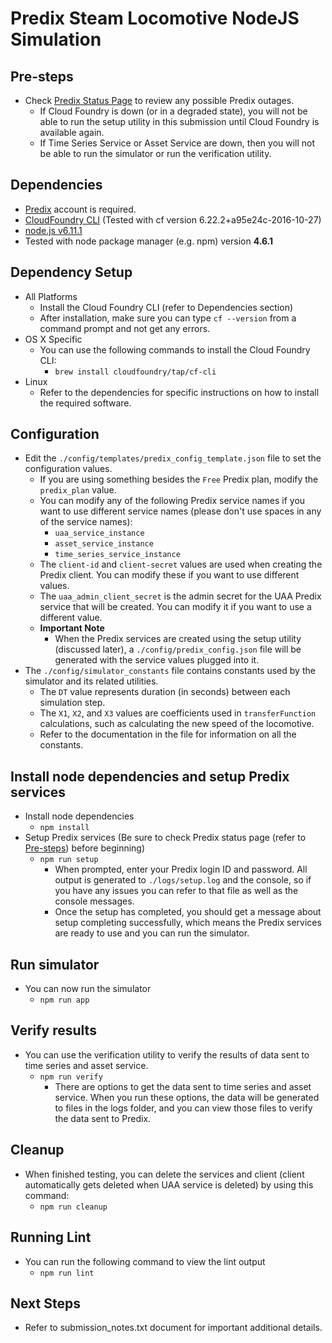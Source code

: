 # Predix Steam Locomotive NodeJS Simulation

## Pre-steps
* Check [Predix Status Page](https://status.predix.io/) to review any possible Predix outages.
  * If Cloud Foundry is down (or in a degraded state), you will not be able to run the setup utility in this
    submission until Cloud Foundry is available again.
  * If Time Series Service or Asset Service are down, then you will not be able to run the simulator or run the
    verification utility.

## Dependencies
* [Predix](https://www.predix.io) account is required.
* [CloudFoundry CLI](https://github.com/cloudfoundry/cli) (Tested with cf version 6.22.2+a95e24c-2016-10-27)
* [node.js v6.11.1](https://nodejs.org/en/download/releases/)
* Tested with node package manager (e.g. npm) version **4.6.1**

## Dependency Setup
* All Platforms
  * Install the Cloud Foundry CLI (refer to Dependencies section)
  * After installation, make sure you can type `cf --version` from a command prompt and not get any errors.
* OS X Specific
  * You can use the following commands to install the Cloud Foundry CLI:
    * `brew install cloudfoundry/tap/cf-cli`
* Linux
  * Refer to the dependencies for specific instructions on how to install the required software.

## Configuration
* Edit the `./config/templates/predix_config_template.json` file to set the configuration values.
  * If you are using something besides the `Free` Predix plan, modify the `predix_plan` value.
  * You can modify any of the following Predix service names if you want to use different service names (please don't
    use spaces in any of the service names):
    * `uaa_service_instance`
    * `asset_service_instance`
    * `time_series_service_instance`
  * The `client-id` and `client-secret` values are used when creating the Predix client.
    You can modify these if you want to use different values.
  * The `uaa_admin_client_secret` is the admin secret for the UAA Predix service that will be created.
    You can modify it if you want to use a different value.
  * **Important Note**
    * When the Predix services are created using the setup utility (discussed later), a `./config/predix_config.json`
      file will be generated with the service values plugged into it.
* The `./config/simulator_constants` file contains constants used by the simulator and its related utilities.
  * The `DT` value represents duration (in seconds) between each simulation step.
  * The `X1`, `X2`, and `X3` values are coefficients used in `transferFunction` calculations, such as calculating the
    new speed of the locomotive.
  * Refer to the documentation in the file for information on all the constants.

## Install node dependencies and setup Predix services
* Install node dependencies
  * `npm install`
* Setup Predix services (Be sure to check Predix status page (refer to [Pre-steps](#pre-steps)) before beginning)
  * `npm run setup`
    * When prompted, enter your Predix login ID and password. All output is generated to `./logs/setup.log` and the
      console, so if you have any issues you can refer to that file as well as the console messages.
    * Once the setup has completed, you should get a message about setup completing successfully, which means
      the Predix services are ready to use and you can run the simulator.

## Run simulator
* You can now run the simulator
  * `npm run app`

## Verify results
* You can use the verification utility to verify the results of data sent to time series and asset service.
  * `npm run verify`
    * There are options to get the data sent to time series and asset service. When you run these options, the data
      will be generated to files in the logs folder, and you can view those files to verify the data sent to Predix.

## Cleanup
* When finished testing, you can delete the services and client (client automatically gets deleted when UAA service is
  deleted) by using this command:
  * `npm run cleanup`

## Running Lint
* You can run the following command to view the lint output
  * `npm run lint`

## Next Steps
* Refer to submission_notes.txt document for important additional details.















